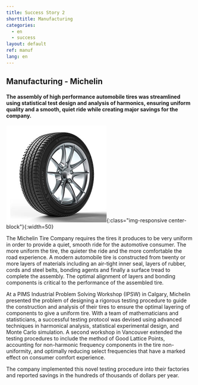 ```yaml
---
title: Success Story 2
shorttitle: Manufacturing
categories: 
  - en
  - success
layout: default
ref: manuf
lang: en
---
```


## Manufacturing - Michelin

####	The assembly of high performance automobile tires was streamlined using statistical test design and analysis of harmonics, ensuring uniform quality and a smooth, quiet ride while creating major savings for the company. 

![helicopter](/img/portfolio/Tires.jpg){:class="img-responsive center-block"}{:width=50}

The Michelin Tire Company requires the tires it produces to be very uniform in
order to provide a quiet, smooth ride for the automotive consumer. The more
uniform the tire, the quieter the ride and the more comfortable the road
experience. A modern automobile tire is constructed from twenty or more layers
of materials including an air-tight inner seal, layers of rubber, cords and
steel belts, bonding agents and finally a surface tread to complete the
assembly. The optimal alignment of layers and bonding components is critical to
the performance of the assembled tire. 

At a PIMS Industrial Problem Solving Workshop (IPSW) in Calgary, Michelin
presented the problem of designing a rigorous testing procedure to guide the
construction and analysis of their tires to ensure the optimal layering of
components to give a uniform tire. With a team of mathematicians and
statisticians, a successful testing protocol was devised using advanced
techniques in harmonical analysis, statistical experimental design, and Monte
Carlo simulation. A second workshop in Vancouver extended the testing procedures to
include the method of Good Lattice Points, accounting for non-harmonic frequency
components in the tire non-uniformity, and optimally reducing select frequencies
that have a marked effect on consumer comfort experience.  

The company implemented this novel testing procedure into their factories and
reported savings in the hundreds of thousands of dollars per year. 
